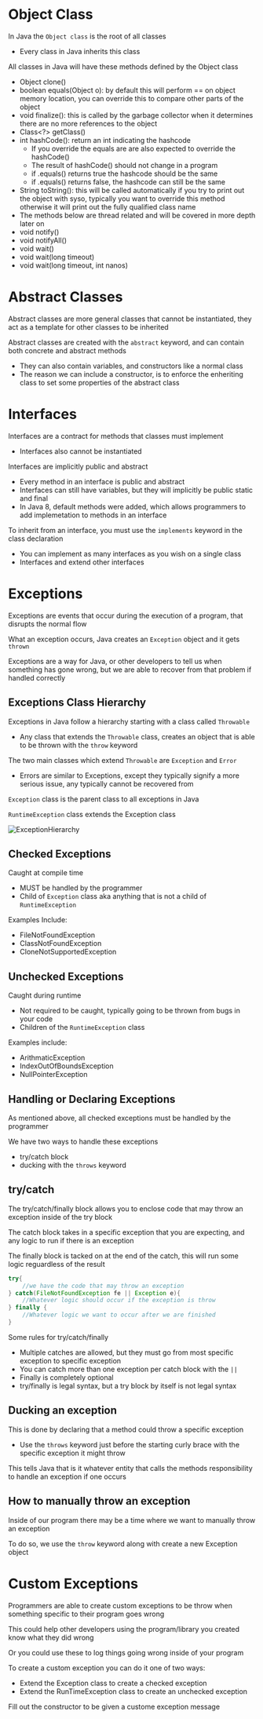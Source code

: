 # Object Class

In Java the `Object class` is the root of all classes
- Every class in Java inherits this class

All classes in Java will have these methods defined by the Object class

- Object clone()
- boolean equals(Object o): by default this will perform == on object memory location, you can override this to compare other parts of the object
- void finalize(): this is called by the garbage collector when it determines there are no more references to the object
- Class<?> getClass()
- int hashCode(): return an int indicating the hashcode
    - If you override the equals are are also expected to override the hashCode()
    - The result of hashCode() should not change in a program
    - if .equals() returns true the hashcode should be the same
    - if .equals() returns false, the hashcode can still be the same
- String toString(): this will be called automatically if you try to print out the object with syso, typically you want to override this method otherwise it will print out the fully qualified class name
- The methods below are thread related and will be covered in more depth later on
- void notify()
- void notifyAll()
- void wait()
- void wait(long timeout)
- void wait(long timeout, int nanos)

# Abstract Classes

Abstract classes are more general classes that cannot be instantiated, they act as a template for other classes to be inherited

Abstract classes are created with the `abstract` keyword, and can contain both concrete and abstract methods
- They can also contain variables, and constructors like a normal class
- The reason we can include a constructor, is to enforce the enheriting class to set some properties of the abstract class

# Interfaces

Interfaces are a contract for methods that classes must implement
- Interfaces also cannot be instantiated

Interfaces are implicitly public and abstract
- Every method in an interface is public and abstract
- Interfaces can still have variables, but they will implicitly be public static and final
- In Java 8, default methods were added, which allows programmers to add implemetation to methods in an interface

To inherit from an interface, you must use the `implements` keyword in the class declaration
- You can implement as many interfaces as you wish on a single class
- Interfaces and extend other interfaces

# Exceptions

Exceptions are events that occur during the execution of a program, that disrupts the normal flow

What an exception occurs, Java creates an `Exception` object and it gets `thrown`

Exceptions are a way for Java, or other developers to tell us when something has gone wrong, but we are able to recover from that problem if handled correctly

## Exceptions Class Hierarchy

Exceptions in Java follow a hierarchy starting with a class called `Throwable`
- Any class that extends the `Throwable` class, creates an object that is able to be thrown with the `throw` keyword

The two main classes which extend `Throwable` are `Exception` and `Error`
- Errors are similar to Exceptions, except they typically signify a more serious issue, any typically cannot be recovered from

`Exception` class is the parent class to all exceptions in Java

`RuntimeException` class extends the Exception class

![ExceptionHierarchy](Exception-Hierarchy-Diagram.jpeg)

## Checked Exceptions

Caught at compile time
- MUST be handled by the programmer
- Child of `Exception` class aka anything that is not a child of `RuntimeException`

Examples Include:
- FileNotFoundException
- ClassNotFoundException
- CloneNotSupportedException

## Unchecked Exceptions

Caught during runtime
- Not required to be caught, typically going to be thrown from bugs in your code
- Children of the `RuntimeException` class

Examples include:
- ArithmaticException
- IndexOutOfBoundsException
- NullPointerException

## Handling or Declaring Exceptions

As mentioned above, all checked exceptions must be handled by the programmer

We have two ways to handle these exceptions
- try/catch block
- ducking with the `throws` keyword

## try/catch

The try/catch/finally block allows you to enclose code that may throw an exception inside of the try block

The catch block takes in a specific exception that you are expecting, and any logic to run if there is an exception

The finally block is tacked on at the end of the catch, this will run some logic reguardless of the result

```java
try{
    //we have the code that may throw an exception
} catch(FileNotFoundException fe || Exception e){
    //Whatever logic should occur if the exception is throw
} finally {
    //Whatever logic we want to occur after we are finished
}
```

Some rules for try/catch/finally
- Multiple catches are allowed, but they must go from most specific exception to specific exception
- You can catch more than one exception per catch block with the `||`
- Finally is completely optional
- try/finally is legal syntax, but a try block by itself is not legal syntax

## Ducking an exception

This is done by declaring that a method could throw a specific exception
- Use the `throws` keyword just before the starting curly brace with the specific exception it might throw

This tells Java that is it whatever entity that calls the methods responsibility to handle an exception if one occurs

## How to manually throw an exception

Inside of our program there may be a time where we want to manually throw an exception

To do so, we use the `throw` keyword along with create a new Exception object

# Custom Exceptions

Programmers are able to create custom exceptions to be throw when something specific to their program goes wrong

This could help other developers using the program/library you created know what they did wrong

Or you could use these to log things going wrong inside of your program

To create a custom exception you can do it one of two ways:
- Extend the Exception class to create a checked exception
- Extend the RunTimeException class to create an unchecked exception

Fill out the constructor to be given a custome exception message